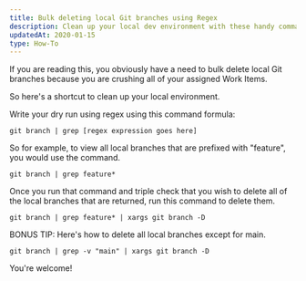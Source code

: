 ```yaml
---
title: Bulk deleting local Git branches using Regex
description: Clean up your local dev environment with these handy commands.
updatedAt: 2020-01-15
type: How-To
---
```


If you are reading this, you obviously have a need to bulk delete local Git branches because you are crushing all of your assigned Work Items.

So here's a shortcut to clean up your local environment.

Write your dry run using regex using this command formula:
```
git branch | grep [regex expression goes here]
```

So for example, to view all local branches that are prefixed with "feature", you would use the command.
```
git branch | grep feature*
```
Once you run that command and triple check that you wish to delete all of the local branches that are returned, run this command to delete them.
```
git branch | grep feature* | xargs git branch -D
```
BONUS TIP:
Here's how to delete all local branches except for main.
```
git branch | grep -v "main" | xargs git branch -D
```
You're welcome!
